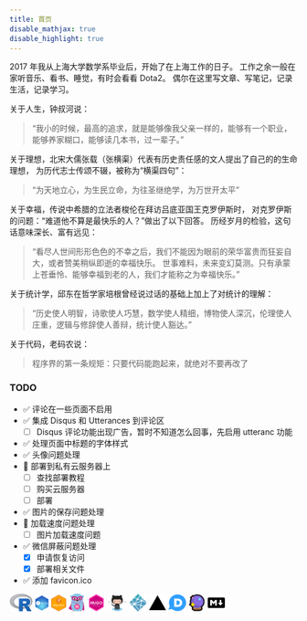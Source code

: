 ```yaml
---
title: 首页
disable_mathjax: true
disable_highlight: true
---
```


2017 年我从上海大学数学系毕业后，开始了在上海工作的日子。
工作之余一般在家听音乐、看书、睡觉，有时会看看 Dota2。
偶尔在这里写文章、写笔记，记录生活，记录学习。

关于人生，钟叔河说：

> “我小的时候，最高的追求，就是能够像我父亲一样的，能够有一个职业，能够养家糊口，能够读几本书，过一辈子。”

关于理想，北宋大儒张载（张横渠）代表有历史责任感的文人提出了自己的的生命理想，
为历代志士传颂不辍，被称为“横渠四句”：

> “为天地立心，为生民立命，为往圣继绝学，为万世开太平”

关于幸福，传说中希腊的立法者梭伦在拜访吕底亚国王克罗伊斯时，
对克罗伊斯的问题：“难道他不算是最快乐的人？”做出了以下回答。
历经岁月的检验，这句话意味深长、富有远见：

> “看尽人世间形形色色的不幸之后，我们不能因为眼前的荣华富贵而狂妄自大，或者赞美稍纵即逝的幸福快乐。
  世事难料，未来变幻莫测。只有承蒙上苍垂怜、能够幸福到老的人，我们才能称之为幸福快乐。”

关于统计学，邱东在哲学家培根曾经说过话的基础上加上了对统计的理解：

> “历史使人明智，诗歌使人巧慧，数学使人精细，博物使人深沉，伦理使人庄重，逻辑与修辞使人善辩，统计使人豁达。”

关于代码，老码农说：

> 程序界的第一条规矩：只要代码能跑起来，就绝对不要再改了

<!-- 
关于人生和阅读，杨立华说：

> “人活着不能图省力，正确的道路一定是用力的方向，活的太轻松肯定不对，要么是方向不对，要么是自己努力程度不够，
  这个努力程度不够，实际上是把上天给我们的天赋浪费掉了。我特别喜欢程颢的一句话：“天地生一世人，自足了一世事”，
  上天降生下一代人，这代人其实是足够去解决这代人的问题，但是总有一些因为我们没有尽心。
  努力地生活就是：把炉火烧的通红，把生活作为一块铁，自己是捶打生活的那个铁匠。”

> “阅读很重要，阅读对人的意义在于，通过阅读你才能凝聚精神，阅读需要调动起人最高的主动性，你的主动性不够，其实读不进去的。
  要尽可能地去读提升自己的书，不要只去读让自己舒服的书，让自己舒服的书，其实很大程度上是自我的简单重复，它不指向提升和成长。
  读得少一点、读得深一点、读得精一点，再好的注释，再好的解说，再好的课程最终都指向经典本身，最终还是要回到经典。” -->


### TODO

* :white_check_mark: 评论在一些页面不启用
* :white_check_mark: 集成 Disqus 和 Utterances 到评论区
    - [ ] Disqus 评论功能出现广告，暂时不知道怎么回事，先启用 utteranc 功能
* :white_check_mark: 处理页面中标题的字体样式
* :white_check_mark: 头像问题处理
* :black_square_button: 部署到私有云服务器上
    - [ ] 查找部署教程
    - [ ] 购买云服务器
    - [ ] 部署
* :white_check_mark: 图片的保存问题处理
* :black_square_button: 加载速度问题处理
    - [ ] 图片加载速度问题
* :white_check_mark: 微信屏蔽问题处理
    - [x] 申请恢复访问
    - [x] 部署相关文件
* :white_check_mark: 添加 favicon.ico

[<img src="images/Rlogo.svg" width="8%" />](https://www.r-project.org/) [<img src="images/RStudio.svg" width="5%" />](https://www.rstudio.com/) [<img src="images/blogdown.svg" width="5%" />](https://github.com/rstudio/blogdown) [<img src="images/gopher-hero.svg" width="6%">](https://gohugo.io/) [<img src="images/hugothemes.png" width="6%">](https://github.com/yihui/hugo-ivy) [<img src="images/github.png" width="7%" />](https://github.com) [<img src="images/netlify-icon.svg" width="6%" />](https://www.netlify.com/) [<img src="images/vercel.svg" width="6%" />](https://vercel.com/) [<img src="images/disqus-icon.svg" width="6%">](https://disqus.com/) [<img src="images/utterances-300.png" width="6%">](https://utteranc.es/) [<img src="images/markdown.svg" width="6%" />](https://daringfireball.net/projects/markdown/syntax)
